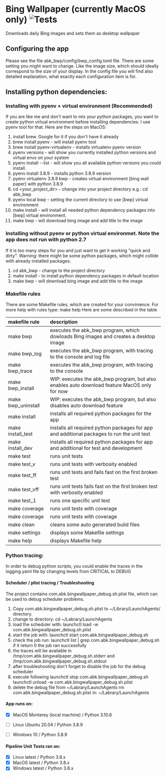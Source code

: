 # Bing Wallpaper (currently MacOS only) ![Tests](https://github.com/alexbigkid/abk_bwp/actions/workflows/pipeline.yml/badge.svg)
Downloads daily Bing images and sets them as desktop wallpaper


## Configuring the app
Please see the file abk_bwp/config/bwp_config.toml file. There are some setting you might want to change.
Like the image size, which should ideally correspond to the size of your display.
In the config file you will find also detailed explanation, what exactly each configuration item is for.


## Installing python dependencies:
### Installing with pyenv + virtual environment (Recommended)
If you are like me and don't want to mix your python packages, you want to create python virtual environment before installing dependencies.
I use pyenv tool for that. Here are the steps on MacOS:
1. install brew. Google for it if you don't have it already
2. brew install pyenv - will install pyenv tool
3. brew install pyenv-virtualenv - installs virtualenv pyenv version
4. pyenv versions - will show you currently installed python versions and virtual envs on your system
5. pyenv install --list - will show you all available python versions you could install.
6. pyenv install 3.8.9 - installs python 3.8.9 version
7. pyenv virtualenv 3.8.9 bwp - creates virtual environment [bing wall paper] with python 3.8.9
8. cd <your_project_dir> - change into your project directory e.g.: cd abk_bwp
9. pyenv local bwp - setting the current directory to use [bwp] virtual environment
10. make install - will install all needed python dependency packages into [bwp] virtual environment.
11. make bwp - will download bing image and add title to the image


### Installing without pyenv or python virtual environmet. Note the app does not run with python 2.7
If it is too many steps for you and just want to get it working "quick and dirty".
Warning: there might be some python packages, which might collide with already installed packages.
1. cd abk_bwp - change to the project directory
2. make install - to install python dependency packages in default location
3. make bwp - will download bing image and add title to the image


### Makefile rules
There are some Makefile rules, which are created for your convinience. For more help with rules type: make help
Here are some described in the table

| makefile rule      | description                                                                                  |
| :----------------- | :------------------------------------------------------------------------------------------- |
| make bwp           | executes the abk_bwp program, which dowloads Bing images and creates a desktop image         |
| make bwp_log       | executes the abk_bwp program, with tracing to the console and log file                       |
| make bwp_trace     | executes the abk_bwp program, with tracing to the console                                    |
| make bwp_install   | WIP: executes the abk_bwp program, but also enables auto download feature MacOS only for now |
| make bwp_uninstall | WIP: executes the abk_bwp program, but also disables auto download feature                   |
| make install       | installs all required python packages for the app                                            |
| make install_test  | installs all required python packages for app and additional packages to run the unit test   |
| make install_dev   | installs all required python packages for app and additional for test and development        |
| make test          | runs unit tests                                                                              |
| make test_v        | runs unit tests with verbosity enabled                                                       |
| make test_ff       | runs unit tests and fails fast on the first broken test                                      |
| make test_vff      | runs unit tests fails fast on the first broken test with verbosity enabled                   |
| make test_1 <test> | runs one specific unit test                                                                  |
| make coverage      | runs unit tests with coverage                                                                |
| make coverage      | runs unit tests with coverage                                                                |
| make clean         | cleans some auto generated build files                                                       |
| make settings      | displays some Makefile settings                                                              |
| make help          | displays Makefile help                                                                       |


### Python tracing:
In order to debug python scripts, you could enable the traces in the
logging.yaml file by changing levels from CRITICAL to DEBUG


#### Scheduler / plist tracing / Troubleshooting
The project contains com.abk.bingwallpaper_debug.sh.plist file, which can be used to debug scheduler problems.
1. Copy com.abk.bingwallpaper_debug.sh.plist to ~/Library/LaunchAgents/ directory.
2. change to directory: cd ~/Labrary/LaunchAgents
3. load the scheduler with: launchctl load -w com.abk.bingwallpaper_debug.sh.plist
4. start the job with: launchctl start com.abk.bingwallpaper_debug.sh
5. check the job run: launchctl list | grep com.abk.bingwallpaper_debug.sh
   if it return 0 the job ran successfully
6. the traces will be available in
   /tmp/com.abk.bingwallpaper_debug.sh.stderr
   and
   /tmp/com.abk.bingwallpaper_debug.sh.stdout
7. after troubleshooting don't forget to disable the job for the debug scheduler
8. execute following
   launchctl stop com.abk.bingwallpaper_debug.sh
   launchctl unload -w com.abk.bingwallpaper_debug.sh.plist
9. delete the debug file from ~/Labrary/LaunchAgents
   rm com.abk.bingwallpaper_debug.sh.plist in: ~/Labrary/LaunchAgents


#### App runs on:
- [x] MacOS Monterey (local machine) / Python 3.10.6
- [ ] Linux Ubuntu 20.04  / Python 3.8.9
- [ ] Windows 10 / Python 3.8.9


#### Pipeline Unit Tests ran on:
- [x] Linux latest / Python 3.8.x
- [x] MacOS latest / Python 3.8.x
- [x] Windows latest / Python 3.8.x
